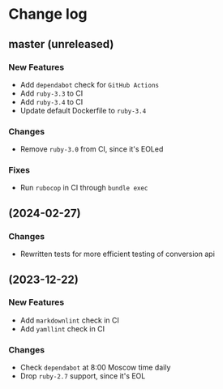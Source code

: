 # Change log

## master (unreleased)

### New Features

* Add `dependabot` check for `GitHub Actions`
* Add `ruby-3.3` to CI
* Add `ruby-3.4` to CI
* Update default Dockerfile to `ruby-3.4`

### Changes

* Remove `ruby-3.0` from CI, since it's EOLed

### Fixes

* Run `rubocop` in CI through `bundle exec`

## (2024-02-27)

### Changes

* Rewritten tests for more efficient testing of conversion api

## (2023-12-22)

### New Features

* Add `markdownlint` check in CI
* Add `yamllint` check in CI

### Changes

* Check `dependabot` at 8:00 Moscow time daily
* Drop `ruby-2.7` support, since it's EOL
